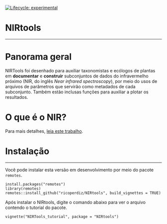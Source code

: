 <!-- badges: start -->
[![Lifecycle: experimental](https://img.shields.io/badge/lifecycle-experimental-orange.svg)](https://www.tidyverse.org/lifecycle/#experimental)
<!-- badges: end -->

# NIRtools
**************

# Panorama geral

NIRTools foi desenhado para auxiliar taxonomistas e ecólogos de plantas em **documentar** e **construir** subconjuntos de dados do infravermelho próximo (NIR, do inglês *Near infrared spectroscopy*), por meio do usos de arquivos de parâmetros que servirão como metadados de cada subconjunto. Também estão inclusas funções para auxiliar a plotar os resultados.

<!-- NIRTools was specifically designed to help plant taxonomist and ecologists in documenting and building near infrared (NIR) spectroscopy subsets from a dataset based on parameter files that will serve as a metadata of each subset.-->

# O que é o NIR?

Para mais detalhes, [leia este trabalho](http://www.scielo.br/scielo.php?script=sci_arttext&pid=S0103-50532003000200006).

# Instalação
**************

Você pode instalar esta versão em desenvolvimento por meio do pacote `remotes`. 
<!--You can install the development version from GitHub with the package `devtools`-->

```
install.packages("remotes")
library(remotes)
remotes::install_github("ricoperdiz/NIRtools", build_vignettes = TRUE)
```

Após instalar o NIRtools, digite o comando abaixo para ver o arquivo contendo o tutorial do pacote.

<!--After installing NIRtools, type the command below to see the vignette with NIRtools tutorial.-->

```
vignette("NIRTools_tutorial", package = "NIRtools")
```
